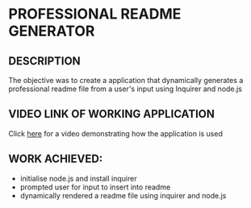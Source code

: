 # PROFESSIONAL README GENERATOR

## DESCRIPTION

The objective was to create a application that dynamically generates a professional readme file from a user's input using Inquirer and node.js

## VIDEO LINK OF WORKING APPLICATION

Click [here](https://drive.google.com/file/d/1TNhQg-EzGDvdfRm5Bx7WIJx-ViyxxAG7/view?usp=sharinghttps://lenny-g.github.io/work-d/ay-schedule) for a video demonstrating how the application is used

## WORK ACHIEVED:

- initialise node.js and install inquirer
- prompted user for input to insert into readme
- dynamically rendered a readme file using inquirer and node.js
